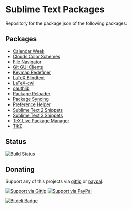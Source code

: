 # Sublime Text Packages

Repository for the package.json of the following packages:

## Packages

- [Calendar Week](https://github.com/csch0/SublimeText-Calendar-Week)
- [Clouds Color Schemes](https://github.com/csch0/SublimeText-Clouds-Color-Schemes)
- [File Navigator](https://github.com/csch0/SublimeText-File-Navigator)
- [Git GUI Clients](https://github.com/csch0/SublimeText-Git-GUI-Clients)
- [Keymap Redefiner](https://github.com/csch0/SublimeText-Keymap-Redefiner)
- [LaTeX Blindtext](https://github.com/csch0/SublimeText-LaTeX-Blindtext)
- [LaTeX-cwl](https://github.com/latexing/LaTeX-cwl)
- [oauthlib](https://github.com/csch0/SublimeText-OAuthlib)
- [Package Reloader](https://github.com/csch0/SublimeText-Package-Reloader)
- [Package Syncing](https://github.com/csch0/SublimeText-Package-Syncing)
- [Preference Helper](https://github.com/csch0/SublimeText-Preference-Helper)
- [Sublime Text 2 Snippets](https://github.com/csch0/SublimeText-Sublime-Text-2-Snippets)
- [Sublime Text 3 Snippets](https://github.com/csch0/SublimeText-Sublime-Text-3-Snippets)
- [TeX Live Package Manager](https://github.com/csch0/SublimeText-TeX-Live-Package-Manager)
- [TikZ](https://github.com/csch0/SublimeText-TikZ)

## Status

[![Build Status](https://travis-ci.org/csch0/SublimeText-Packages.png?branch=master)](https://travis-ci.org/csch0/SublimeText-Packages)

## Donating

Support any of this projects via [gittip][] or [paypal][].

[![Support via Gittip](https://rawgithub.com/csch0/Donation-Badges/master/gittip.jpeg)][gittip] [![Support via PayPal](https://rawgithub.com/csch0/Donation-Badges/master/paypal.jpeg)][paypal]

[![Bitdeli Badge](https://d2weczhvl823v0.cloudfront.net/csch0/sublimetext-packages/trend.png)](https://bitdeli.com/free "Bitdeli Badge")

[gittip]: https://www.gittip.com/csch0
[paypal]: https://www.paypal.com/cgi-bin/webscr?cmd=_s-xclick&hosted_button_id=ZWZCJPFSZNXEW
